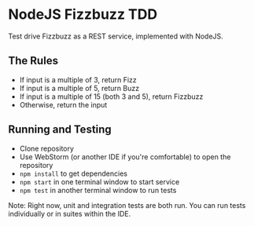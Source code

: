 # NodeJS Fizzbuzz TDD

Test drive Fizzbuzz as a REST service, implemented with
NodeJS.

## The Rules
* If input is a multiple of 3, return Fizz
* If input is a multiple of 5, return Buzz
* If input is a multiple of 15 (both 3 and 5), return Fizzbuzz
* Otherwise, return the input

## Running and Testing
* Clone repository
* Use WebStorm (or another IDE if you're comfortable) to
open the repository
* `npm install` to get dependencies
* `npm start` in one terminal window to start service
* `npm test` in another terminal window to run tests

Note: Right now, unit and integration tests are both run.
You can run tests individually or in suites within the
IDE.